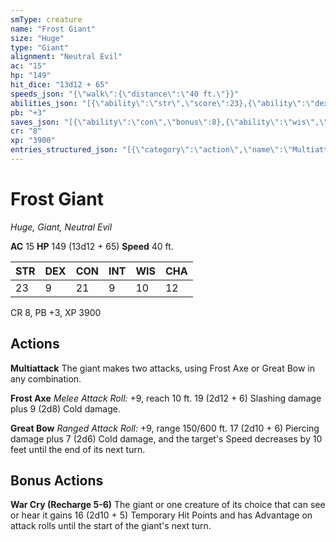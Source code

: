 ```yaml
---
smType: creature
name: "Frost Giant"
size: "Huge"
type: "Giant"
alignment: "Neutral Evil"
ac: "15"
hp: "149"
hit_dice: "13d12 + 65"
speeds_json: "{\"walk\":{\"distance\":\"40 ft.\"}}"
abilities_json: "[{\"ability\":\"str\",\"score\":23},{\"ability\":\"dex\",\"score\":9},{\"ability\":\"con\",\"score\":21},{\"ability\":\"int\",\"score\":9},{\"ability\":\"wis\",\"score\":10},{\"ability\":\"cha\",\"score\":12}]"
pb: "+3"
saves_json: "[{\"ability\":\"con\",\"bonus\":8},{\"ability\":\"wis\",\"bonus\":3},{\"ability\":\"cha\",\"bonus\":4}]"
cr: "8"
xp: "3900"
entries_structured_json: "[{\"category\":\"action\",\"name\":\"Multiattack\",\"text\":\"The giant makes two attacks, using Frost Axe or Great Bow in any combination.\"},{\"category\":\"action\",\"name\":\"Frost Axe\",\"text\":\"*Melee Attack Roll:* +9, reach 10 ft. 19 (2d12 + 6) Slashing damage plus 9 (2d8) Cold damage.\"},{\"category\":\"action\",\"name\":\"Great Bow\",\"text\":\"*Ranged Attack Roll:* +9, range 150/600 ft. 17 (2d10 + 6) Piercing damage plus 7 (2d6) Cold damage, and the target's Speed decreases by 10 feet until the end of its next turn.\"},{\"category\":\"bonus\",\"name\":\"War Cry (Recharge 5-6)\",\"text\":\"The giant or one creature of its choice that can see or hear it gains 16 (2d10 + 5) Temporary Hit Points and has Advantage on attack rolls until the start of the giant's next turn.\"}]"
---
```


# Frost Giant
*Huge, Giant, Neutral Evil*

**AC** 15
**HP** 149 (13d12 + 65)
**Speed** 40 ft.

| STR | DEX | CON | INT | WIS | CHA |
| --- | --- | --- | --- | --- | --- |
| 23 | 9 | 21 | 9 | 10 | 12 |

CR 8, PB +3, XP 3900

## Actions

**Multiattack**
The giant makes two attacks, using Frost Axe or Great Bow in any combination.

**Frost Axe**
*Melee Attack Roll:* +9, reach 10 ft. 19 (2d12 + 6) Slashing damage plus 9 (2d8) Cold damage.

**Great Bow**
*Ranged Attack Roll:* +9, range 150/600 ft. 17 (2d10 + 6) Piercing damage plus 7 (2d6) Cold damage, and the target's Speed decreases by 10 feet until the end of its next turn.

## Bonus Actions

**War Cry (Recharge 5-6)**
The giant or one creature of its choice that can see or hear it gains 16 (2d10 + 5) Temporary Hit Points and has Advantage on attack rolls until the start of the giant's next turn.
